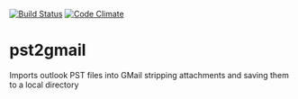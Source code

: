 [![Build Status](https://travis-ci.org/atsid/pst2gmail.svg?branch=master)](https://travis-ci.org/atsid/pst2gmail)
[![Code Climate](https://codeclimate.com/github/atsid/pst2gmail/badges/gpa.svg)](https://codeclimate.com/github/atsid/pst2gmail)

# pst2gmail
Imports outlook PST files into GMail stripping attachments and saving them to a local directory

